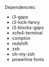 Dependencies:

- i3-gaps
- i3-lock-fancy
- i3-blocks-gaps
- xcfe4-terminal
- compton
- redshift
- zsh
- oh-my-zsh
- powerline fonts
